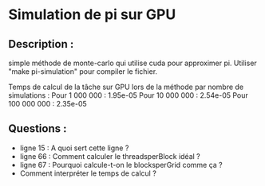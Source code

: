 # Simulation de pi sur GPU

## Description : 
simple méthode de monte-carlo qui utilise cuda pour approximer pi. Utiliser "make pi-simulation" pour compiler le fichier.

Temps de calcul de la tâche sur GPU lors de la méthode par nombre de simulations :
Pour 1 000 000   : 1.95e-05
Pour 10 000 000  : 2.54e-05
Pour 100 000 000 : 2.35e-05


## Questions :
- ligne 15 : A quoi sert cette ligne ?
- ligne 66 : Comment calculer le threadsperBlock idéal ? 
- ligne 67 : Pourquoi calcule-t-on le blocksperGrid comme ça ?
- Comment interpréter le temps de calcul ?
